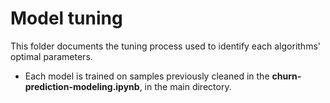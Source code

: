 # Model tuning
This folder documents the tuning process used to identify each algorithms' optimal parameters.

* Each model is trained on samples previously cleaned in the **churn-prediction-modeling.ipynb**, in the main directory.
